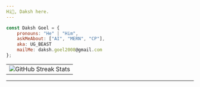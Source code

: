 ```yaml
---
Hi👋, Daksh here.
---
```


```javascript
const Daksh Goel = {
    pronouns: "He" | "Him",
    askMeAbout: ["AI", "MERN", "CP"],
    aka: UG_BEAST
    mailMe: daksh.goel2008@gmail.com 
};
```

<table>
  <tr>
<!--     <td>
      <img src="https://github-readme-stats-anuraghazra.vercel.app/api?username=dakshgoel2008&show_icons=true&count_private=true&hide_title=true&theme=radical" alt="GitHub Stats"/>
    </td> -->
    <td>
      <img src="https://streak-stats.demolab.com?user=dakshgoel2008&theme=radical" alt="GitHub Streak Stats"/>
    </td>
<!--     <td>
      <img src="https://github-readme-stats-anuraghazra.vercel.app/api/top-langs/?username=dakshgoel2008&layout=compact&theme=radical" alt="Top Languages"/>
    </td> -->
  </tr>
</table>




---

